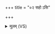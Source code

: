 +++
title = "०२ सहो ऽसि"

+++
<details><summary>मूलम् (VS)</summary>

सहो॑ ऽसि॒ सहो॑ मे दाः॒ स्वाहा॑ ॥
</details>